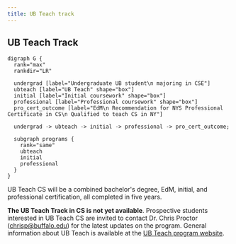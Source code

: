 ```yaml
---
title: UB Teach track
---
```


## UB Teach Track

```{.graphviz}
digraph G {
  rank="max"
  rankdir="LR"

  undergrad [label="Undergraduate UB student\n majoring in CSE"]
  ubteach [label="UB Teach" shape="box"]
  initial [label="Initial coursework" shape="box"]
  professional [label="Professional coursework" shape="box"]
  pro_cert_outcome [label="EdM\n Recommendation for NYS Professional Certificate in CS\n Qualified to teach CS in NY"]

  undergrad -> ubteach -> initial -> professional -> pro_cert_outcome;

  subgraph programs {
    rank="same"
    ubteach
    initial
    professional
  }
}
```

UB Teach CS will be a combined bachelor's degree, EdM, initial, and professional certification, 
all completed in five years.

**The UB Teach Track in CS is not yet available**. Prospective students interested in UB Teach CS are 
invited to contact Dr. Chris Proctor ([chrisp@buffalo.edu](mailto:chrisp@buffalo.edu)) for the latest 
updates on the program. General information about UB Teach is available at the 
[UB Teach program website](http://ed.buffalo.edu/academics/ub-teach.html).
